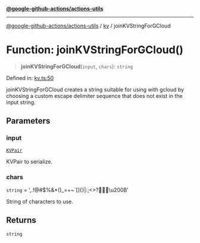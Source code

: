 [**@google-github-actions/actions-utils**](../../README.md)

***

[@google-github-actions/actions-utils](../../modules.md) / [kv](../README.md) / joinKVStringForGCloud

# Function: joinKVStringForGCloud()

> **joinKVStringForGCloud**(`input`, `chars`): `string`

Defined in: [kv.ts:50](https://github.com/google-github-actions/actions-utils/blob/main/src/kv.ts#L50)

joinKVStringForGCloud creates a string suitable for using with gcloud by
choosing a custom escape delimiter sequence that does not exist in the input
string.

## Parameters

### input

[`KVPair`](../type-aliases/KVPair.md)

KVPair to serialize.

### chars

`string` = ',.!@#$%&\*()\_=+~\`\[\]\{\}\|:;\<\>?🚀🍪🐼\u200B'

String of characters to use.

## Returns

`string`
